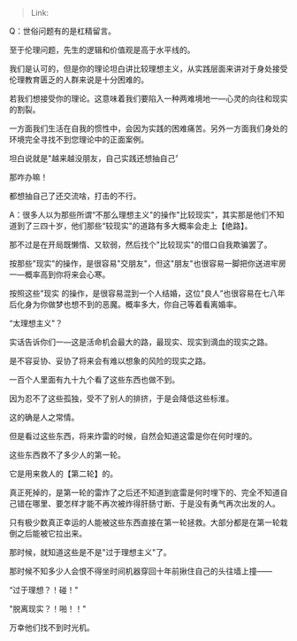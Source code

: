 > Link: 

Q：世俗问题有的是杠精留言。

至于伦理问题，先生的逻辑和价值观是高于水平线的。

我们是认可的，但是你的理论坦白讲比较理想主义，从实践层面来讲对于身处接受伦理教育匮乏的人群来说是十分困难的。

若我们想接受你的理论。这意味着我们要陷入一种两难境地一—心灵的向往和现实的割裂。

一方面我们生活在自我的惯性中，会因为实践的困难痛苦。另外一方面我们身处的环境完全寻找不到您理论中的正面案例。

坦白说就是"越来越没朋友，自己实践还想抽自己〞

那咋办嘛！

都想抽自己了还交流啥，打击的不行。

A：很多人以为那些所谓“不那么理想主义"的操作"比较现实"，其实那是他们不知道到了三四十岁，他们那些“较现实"的道路有多大概率会走上【绝路】。

那不过是在开局既懒惰、又软弱，然后找个"比较现实"的借口自我欺骗罢了。

按那些"现实"的操作，是很容易"交朋友"，但这"朋友"也很容易一脚把你送进牢房一—概率高到你将来会心寒。

按照这些"现实 的操作，是很容易混到一个人结婚，这位"良人”也很容易在七八年后化身为你做梦也想不到的恶魔。概率多大，你自己等着看离婚率。

“太理想主义"？

实话告诉你们一—这是活命机会最大的路，最现实、现实到滴血的现实之路。

是不容妥协、妥协了将来会有难以想象的风险的现实之路。

一百个人里面有九十九个看了这些东西也做不到。

因为忍不了这些孤独，受不了别人的排挤，于是会降低这些标淮。

这的确是人之常情。

但是看过这些东西，将来炸雷的时候，自然会知道这雷是你在何时埋的。

这些东西救不了多少人的第一轮。

它是用来救人的【第二轮】的。

真正死掉的，是第一轮的雷炸了之后还不知道到底雷是何时埋下的、完全不知道自己错在哪里、要怎样才能不再次被炸得肝肠寸断、于是没有勇气再次出发的人。

只有极少数真正幸运的人能被这些东西直接在第一轮拯救。大部分都是在第一轮栽倒之后能被它拉出来。

那时候，就知道这些是不是"过于理想主义"了。

那时候不知多少人会恨不得坐时间机器穿回十年前揪住自己的头往墙上撞——

“过于理想？！碰！"

"脱离现实？！啪！！"

万幸他们找不到时光机。